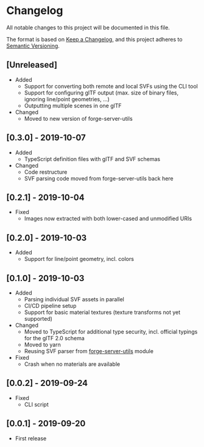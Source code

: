 # Changelog

All notable changes to this project will be documented in this file.

The format is based on [Keep a Changelog](https://keepachangelog.com/en/1.0.0/),
and this project adheres to [Semantic Versioning](https://semver.org/spec/v2.0.0.html).

## [Unreleased]

- Added
  - Support for converting both remote and local SVFs using the CLI tool
  - Support for configuring glTF output (max. size of binary files, ignoring line/point geometries, ...)
  - Outputting multiple scenes in one glTF
- Changed
  - Moved to new version of forge-server-utils

## [0.3.0] - 2019-10-07

- Added
  - TypeScript definition files with glTF and SVF schemas
- Changed
  - Code restructure
  - SVF parsing code moved from forge-server-utils back here

## [0.2.1] - 2019-10-04

- Fixed
  - Images now extracted with both lower-cased and unmodified URIs

## [0.2.0] - 2019-10-03

- Added
  - Support for line/point geometry, incl. colors

## [0.1.0] - 2019-10-03

- Added
  - Parsing individual SVF assets in parallel
  - CI/CD pipeline setup
  - Support for basic material textures (texture transforms not yet supported)
- Changed
  - Moved to TypeScript for additional type security, incl. official typings for the glTF 2.0 schema
  - Moved to yarn
  - Reusing SVF parser from [forge-server-utils](https://www.npmjs.com/package/forge-server-utils) module
- Fixed
  - Crash when no materials are available

## [0.0.2] - 2019-09-24

- Fixed
  - CLI script

## [0.0.1] - 2019-09-20

- First release
